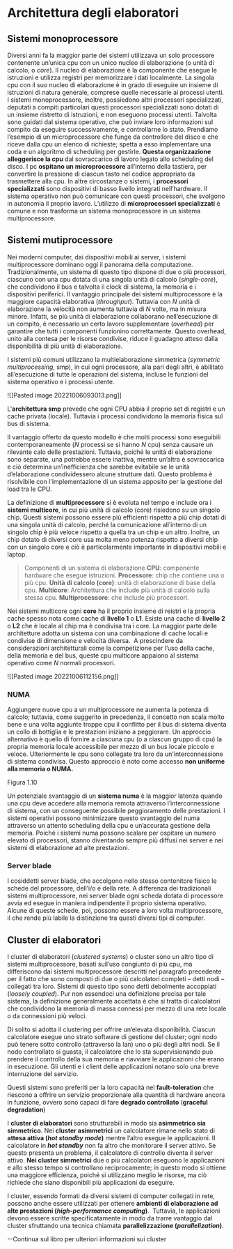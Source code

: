 # Architettura degli elaboratori

## Sistemi monoprocessore
Diversi anni fa la maggior parte dei sistemi utilizzava un solo processore contenente un’unica cpu con un unico nucleo di elaborazione (o unità di calcolo, o _core_). Il nucleo di elaborazione è la componente che esegue le istruzioni e utilizza registri per memorizzare i dati localmente. 
La singola cpu con il suo nucleo di elaborazione è in grado di eseguire un insieme di istruzioni di natura generale, comprese quelle necessarie ai processi utenti. 
I sistemi monoprocessore, inoltre, possiedono altri processori specializzati, deputati a compiti particolari questi processori specializzati sono dotati di un insieme ristretto di istruzioni, e non eseguono processi utenti. Talvolta sono guidati dal sistema operativo, che può inviare loro informazioni sul compito da eseguire successivamente, e controllarne lo stato. Prendiamo l’esempio di un microprocessore che funge da controllore del disco e che riceve dalla cpu un elenco di richieste; spetta a esso implementare una coda e un algoritmo di scheduling per gestirle.
**Questa organizzazione alleggerisce la cpu** dal sovraccarico di lavoro legato allo scheduling del disco.
I pc **ospitano un microprocessore** all’interno della tastiera, per convertire la pressione di ciascun tasto nel codice appropriato da trasmettere alla cpu. In altre circostanze o sistemi, i **processori specializzati** sono dispositivi di basso livello integrati nell’hardware. Il sistema operativo non può comunicare con questi processori, che svolgono in autonomia il proprio lavoro. L’utilizzo di **microprocessori specializzati** è comune e non trasforma un sistema monoprocessore in un sistema multiprocessore.

## Sistemi mutiprocessore
Nei moderni computer, dai dispositivi mobili ai server, i sistemi multiprocessore dominano oggi il panorama della computazione. Tradizionalmente, un sistema di questo tipo dispone di due o più processori, ciascuno con una cpu dotata di una singola unità di calcolo (_single-core_), che condividono il bus e talvolta il clock di sistema, la memoria e i dispositivi periferici. Il vantaggio principale dei sistemi multiprocessore è la maggiore capacità elaborativa (_throughput_). 
Tuttavia con _N_ unità di elaborazione la velocità non aumenta tuttavia di _N_ volte, ma in misura minore.
Infatti, se più unità di elaborazione collaborano nell’esecuzione di un compito, è necessario un certo lavoro supplementare (_overhead_) per garantire che tutti i componenti funzionino correttamente. Questo overhead, unito alla contesa per le risorse condivise, riduce il guadagno atteso dalla disponibilità di più unità di elaborazione.

I sistemi più comuni utilizzano la multielaborazione simmetrica (_symmetric multiprocessing_, smp), in cui ogni processore, alla pari degli altri, è abilitato all’esecuzione di tutte le operazioni del sistema, incluse le funzioni del sistema operativo e i processi utente.

![[Pasted image 20221006093013.png]]

L'**architettura smp** prevede che ogni CPU abbia il proprio set di registri e un cache privata (locale). Tuttavia i processi condividono la memoria fisica sul bus di sistema.

Il vantaggio offerto da questo modello è che molti processi sono eseguibili contemporaneamente (_N_ processi se si hanno _N_ cpu) senza causare un rilevante calo delle prestazioni. Tuttavia, poiché le unità di elaborazione sono separate, una potrebbe essere inattiva, mentre un’altra è sovraccarica e ciò determina un’inefficienza che sarebbe evitabile se le unità d’elaborazione condividessero alcune strutture dati. Questo problema è risolvibile con l'implementazione di un sistema apposito per la gestione del load tra le CPU.

La definizione di **multiprocessore** si è evoluta nel tempo e include ora i **sistemi multicore**, in cui più unità di calcolo (core) risiedono su un singolo chip. Questi sistemi possono essere più efficienti rispetto a più chip dotati di una singola unità di calcolo, perché la comunicazione all’interno di un singolo chip è più veloce rispetto a quella tra un chip e un altro. Inoltre, un chip dotato di diversi core usa molta meno potenza rispetto a diversi chip con un singolo core e ciò è particolarmente importante in dispositivi mobili e laptop.

>Componenti di un sistema di elaborazione
>**CPU**: componente hardware che esegue istruzioni.
>**Processore**: chip che contiene una o più cpu.
>**Unità di calcolo (core)**: unità di elaborazione di base della cpu.
>**Multicore**: Architettura che include più unità di calcolo sulla stessa cpu.
>**Multiprocessore**: che include più processori.

Nei sistemi multicore ogni **core** ha il proprio insieme di reistri e la propria cache spesso nota come cache di **livello 1** o **L1**. Esiste una cache di **livello 2** o **L2** che è locale al chip ma è condivisa tra i core.
La maggior parte delle architetture adotta un sistema con una combinazione di cache locali e condivise di dimensione e velocità diversa.
 A prescindere da considerazioni architetturali come la competizione per l’uso della cache, della memoria e del bus, queste cpu multicore appaiono al sistema operativo come _N_ normali processori.

![[Pasted image 20221006112156.png]]

### NUMA
Aggiungere nuove cpu a un multiprocessore ne aumenta la potenza di calcolo; tuttavia, come suggerito in precedenza, il concetto non scala molto bene e una volta aggiunte troppe cpu il conflitto per il bus di sistema diventa un collo di bottiglia e le prestazioni iniziano a peggiorare. Un approccio alternativo è quello di fornire a ciascuna cpu (o a ciascun gruppo di cpu) la propria memoria locale accessibile per mezzo di un bus locale piccolo e veloce. Ulteriormente le cpu sono collegate tra loro da un'interconnessione di sistema condivisa. Questo approccio è noto come accesso **non uniforme alla memoria o NUMA.** 

Figura 1.10

Un potenziale svantaggio di un **sistema numa** è la maggior latenza quando una cpu deve accedere alla memoria remota attraverso l’interconnessione di sistema, con un conseguente possibile peggioramento delle prestazioni.
I sistemi operativi possono minimizzare questo svantaggio del numa attraverso un attento scheduling della cpu e un’accurata gestione della memoria.
Poiché i sistemi numa possono scalare per ospitare un numero elevato di processori, stanno diventando sempre più diffusi nei server e nei sistemi di elaborazione ad alte prestazioni.

### Server blade
I cosiddetti server blade, che accolgono nello stesso contenitore fisico le schede del processore, dell’i/o e della rete. A differenza dei tradizionali sistemi multiprocessore, nei server blade ogni scheda dotata di processore avvia ed esegue in maniera indipendente il proprio sistema operativo. Alcune di queste schede, poi, possono essere a loro volta multiprocessore, il che rende più labile la distinzione tra questi diversi tipi di computer.

## Cluster di elaboratori
I cluster di elaboratori (_clustered systems_) o cluster sono un altro tipo di sistemi multiprocessore, basati sull’uso congiunto di più cpu, ma differiscono dai sistemi multiprocessore descritti nel paragrafo precedente per il fatto che sono composti di due o più calcolatori completi – detti nodi – collegati tra loro. Sistemi di questo tipo sono detti debolmente accoppiati (_loosely coupled_).
Pur non essendoci una definizione precisa per tale sistema, la definizione generalmente accettata è che si tratta di calcolatori che condividono la memoria di massa connessi per mezzo di una rete locale o da connessioni più veloci.

Di solito si adotta il clustering per offrire un’elevata disponibilità. Ciascun calcolatore esegue uno strato software di gestione del cluster; ogni nodo può tenere sotto controllo (attraverso la lan) uno o più degli altri nodi. Se il nodo controllato si guasta, il calcolatore che lo sta supervisionando può prendere il controllo della sua memoria e riavviare le applicazioni che erano in esecuzione. Gli utenti e i client delle applicazioni notano solo una breve interruzione del servizio.

Questi sistemi sono preferiti per la loro capacità nel **fault-toleration** che riescono a offrire un servizio proporzionale alla quantità di hardware ancora in funzione, ovvero sono capaci di fare **degrado controllato** (**graceful degradation**)

I **cluster di elaboratori** sono strutturabili in modo sia **asimmetrico sia simmetrico**. 
Nei **cluster asimmetrici** un calcolatore rimane nello stato di **attesa attiva (_hot standby mode_)** mentre l’altro esegue le applicazioni. Il calcolatore in **_hot standby_** non fa altro che monitorare il server attivo. Se questo presenta un problema, il calcolatore di controllo diventa il server attivo. 
**Nei cluster simmetrici** due o più calcolatori eseguono le applicazioni e allo stesso tempo si controllano reciprocamente; in questo modo si ottiene una maggiore efficienza, poiché si utilizzano meglio le risorse, ma ciò richiede che siano disponibili più applicazioni da eseguire.

I cluster, essendo formati da diversi sistemi di computer collegati in rete, possono anche essere utilizzati per ottenere **ambienti di elaborazione ad alte prestazioni (_high-performance computing_)**.
 Tuttavia, le applicazioni devono essere scritte specificatamente in modo da trarre vantaggio dal cluster sfruttando una tecnica chiamata **parallelizzazione (_parallelization_)**.

--Continua sul libro per ulteriori informazioni sui cluster